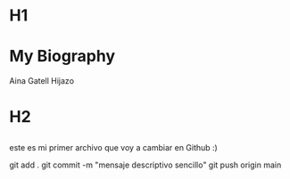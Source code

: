 # H1
# My Biography
Aina Gatell Hijazo

# H2
##
este es mi primer archivo que voy a cambiar en  Github :)


git add .
git commit -m "mensaje descriptivo sencillo"
git push origin main